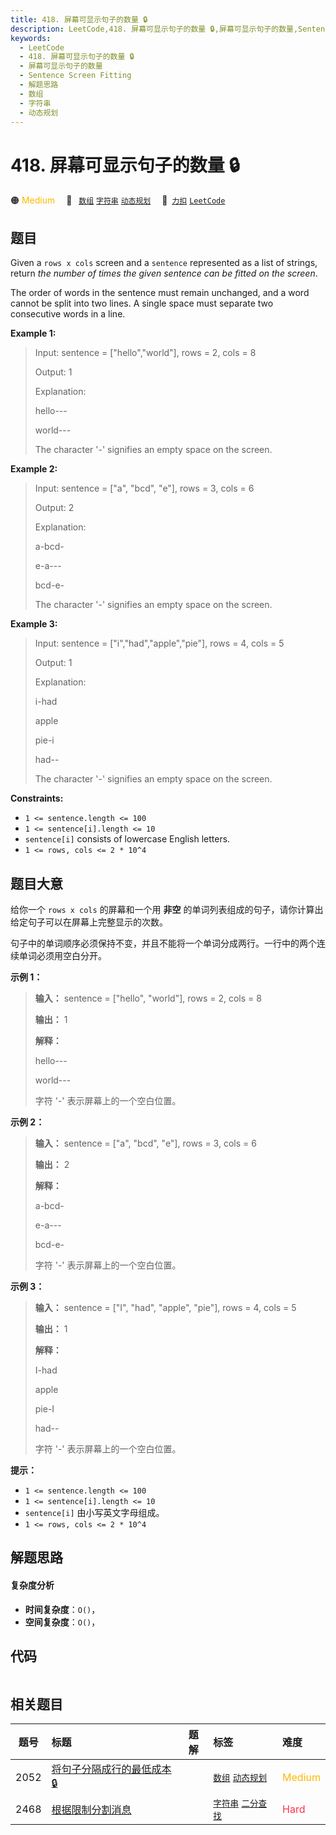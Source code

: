 ```yaml
---
title: 418. 屏幕可显示句子的数量 🔒
description: LeetCode,418. 屏幕可显示句子的数量 🔒,屏幕可显示句子的数量,Sentence Screen Fitting,解题思路,数组,字符串,动态规划
keywords:
  - LeetCode
  - 418. 屏幕可显示句子的数量 🔒
  - 屏幕可显示句子的数量
  - Sentence Screen Fitting
  - 解题思路
  - 数组
  - 字符串
  - 动态规划
---
```


# 418. 屏幕可显示句子的数量 🔒

🟠 <font color=#ffb800>Medium</font>&emsp; 🔖&ensp; [`数组`](/tag/array.md) [`字符串`](/tag/string.md) [`动态规划`](/tag/dynamic-programming.md)&emsp; 🔗&ensp;[`力扣`](https://leetcode.cn/problems/sentence-screen-fitting) [`LeetCode`](https://leetcode.com/problems/sentence-screen-fitting)

## 题目

Given a `rows x cols` screen and a `sentence` represented as a list of
strings, return _the number of  times the given sentence can be fitted on the
screen_.

The order of words in the sentence must remain unchanged, and a word cannot be
split into two lines. A single space must separate two consecutive words in a
line.



**Example 1:**

> Input: sentence = ["hello","world"], rows = 2, cols = 8
> 
> Output: 1
> 
> Explanation:
> 
> hello---
> 
> world---
> 
> The character '-' signifies an empty space on the screen.

**Example 2:**

> Input: sentence = ["a", "bcd", "e"], rows = 3, cols = 6
> 
> Output: 2
> 
> Explanation:
> 
> a-bcd- 
> 
> e-a---
> 
> bcd-e-
> 
> The character '-' signifies an empty space on the screen.

**Example 3:**

> Input: sentence = ["i","had","apple","pie"], rows = 4, cols = 5
> 
> Output: 1
> 
> Explanation:
> 
> i-had
> 
> apple
> 
> pie-i
> 
> had--
> 
> The character '-' signifies an empty space on the screen.

**Constraints:**

  * `1 <= sentence.length <= 100`
  * `1 <= sentence[i].length <= 10`
  * `sentence[i]` consists of lowercase English letters.
  * `1 <= rows, cols <= 2 * 10^4`


## 题目大意

给你一个 `rows x cols` 的屏幕和一个用 **非空** 的单词列表组成的句子，请你计算出给定句子可以在屏幕上完整显示的次数。

句子中的单词顺序必须保持不变，并且不能将一个单词分成两行。一行中的两个连续单词必须用空白分开。



**示例 1：**

> 
> 
> 
> 
> 
> **输入：** sentence = ["hello", "world"], rows = 2, cols = 8
> 
> **输出：** 1
> 
> **解释：**
> 
> hello---
> 
> world---
> 
> 字符 '-' 表示屏幕上的一个空白位置。
> 
> 



**示例 2：**

> 
> 
> 
> 
> 
> **输入：** sentence = ["a", "bcd", "e"], rows = 3, cols = 6
> 
> **输出：** 2
> 
> **解释：**
> 
> a-bcd- 
> 
> e-a---
> 
> bcd-e-
> 
> 字符 '-' 表示屏幕上的一个空白位置。
> 
> 



**示例 3：**

> 
> 
> 
> 
> 
> **输入：** sentence = ["I", "had", "apple", "pie"], rows = 4, cols = 5
> 
> **输出：** 1
> 
> **解释：**
> 
> I-had
> 
> apple
> 
> pie-I
> 
> had--
> 
> 字符 '-' 表示屏幕上的一个空白位置。
> 
> 



**提示：**

  * `1 <= sentence.length <= 100`
  * `1 <= sentence[i].length <= 10`
  * `sentence[i]` 由小写英文字母组成。
  * `1 <= rows, cols <= 2 * 10^4`


## 解题思路

#### 复杂度分析

- **时间复杂度**：`O()`，
- **空间复杂度**：`O()`，

## 代码

```javascript

```

## 相关题目

<!-- prettier-ignore -->
| 题号 | 标题 | 题解 | 标签 | 难度 |
| :------: | :------ | :------: | :------ | :------ |
| 2052 | [将句子分隔成行的最低成本 🔒](https://leetcode.com/problems/minimum-cost-to-separate-sentence-into-rows) |  |  [`数组`](/tag/array.md) [`动态规划`](/tag/dynamic-programming.md) | <font color=#ffb800>Medium</font> |
| 2468 | [根据限制分割消息](https://leetcode.com/problems/split-message-based-on-limit) |  |  [`字符串`](/tag/string.md) [`二分查找`](/tag/binary-search.md) | <font color=#ff334b>Hard</font> |